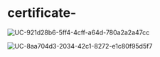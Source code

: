 # certificate-

![UC-921d28b6-5ff4-4cff-a64d-780a2a2a47cc](https://github.com/sinamoghtaderfar/certificate-/assets/72755430/71fe9e89-0d50-46d0-86fa-24462fb972ac)

![UC-8aa704d3-2034-42c1-8272-e1c80f95d5f7](https://github.com/sinamoghtaderfar/certificate-/assets/72755430/2823e6e4-ff40-4bc2-9a44-a605697aad04)
